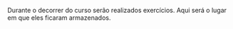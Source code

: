 Durante o decorrer do curso serão realizados exercícios. 
Aqui será o lugar em que eles ficaram armazenados.
